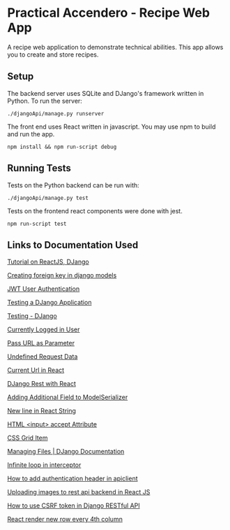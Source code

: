 # Practical Accendero - Recipe Web App
A recipe web application to demonstrate technical abilities. This app allows you to create and store recipes.

## Setup
The backend server uses SQLite and DJango's framework written in Python. To run the server:
```
./djangoApi/manage.py runserver
```
The front end uses React written in javascript. You may use npm to build and run the app.
```
npm install && npm run-script debug
```

## Running Tests
Tests on the Python backend can be run with:
```
./djangoApi/manage.py test
```
Tests on the frontend react components were done with jest.
```
npm run-script test
```

## Links to Documentation Used
[Tutorial on ReactJS, DJango](https://www.youtube.com/watch?v=f5ygXQKF6M8)

[Creating foreign key in django models](https://docs.djangoproject.com/en/3.1/topics/db/examples/many_to_one/)

[JWT User Authentication](https://hackernoon.com/110percent-complete-jwt-authentication-with-django-and-react-2020-iejq34ta)

[Testing a DJango Application](https://developer.mozilla.org/en-US/docs/Learn/Server-side/Django/Testing)

[Testing - DJango](https://www.django-rest-framework.org/api-guide/testing/)

[Currently Logged in User](https://stackoverflow.com/questions/1477319/in-django-how-do-i-know-the-currently-logged-in-user)

[Pass URL as Parameter](https://stackoverflow.com/questions/52188784/pass-a-url-as-parameter-in-django-urls)

[Undefined Request Data](https://stackoverflow.com/questions/48189532/get-request-with-axios-returning-undefined)

[Current Url in React](https://surajsharma.net/blog/current-url-in-react)

[DJango Rest with React](https://www.valentinog.com/blog/drf/#django-rest-with-react-the-react-frontend)

[Adding Additional Field to ModelSerializer](https://stackoverflow.com/questions/18396547/django-rest-framework-adding-additional-field-to-modelserializer)

[New line in React String](https://forum.freecodecamp.org/t/newline-in-react-string-solved/68484)

[HTML \<input\> accept Attribute](https://www.w3schools.com/tags/att_input_accept.asp)

[CSS Grid Item](https://www.w3schools.com/css/tryit.asp?filename=trycss_grid_item)

[Managing Files | DJango Documentation](https://docs.djangoproject.com/en/dev/topics/files/)

[Infinite loop in interceptor](https://stackoverflow.com/questions/30607750/infinite-loop-in-interceptor)

[How to add authentication header in apiclient](https://stackoverflow.com/questions/50678609/how-to-add-authentication-token-in-header-of-apiclient-in-django-rest-framewo)

[Uploading images to rest api backend in React JS](https://medium.com/@emeruchecole9/uploading-images-to-rest-api-backend-in-react-js-b931376b5833)

[How to use CSRF token in Django RESTful API](https://stackoverflow.com/questions/50732815/how-to-use-csrf-token-in-django-restful-api-and-react)

[React render new row every 4th column](https://stackoverflow.com/questions/42391499/react-render-new-row-every-4th-column)